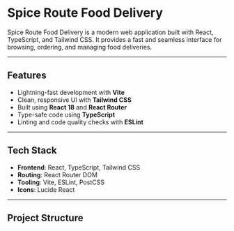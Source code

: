 #  Spice Route Food Delivery

Spice Route Food Delivery is a modern web application built with React, TypeScript, and Tailwind CSS. It provides a fast and seamless interface for browsing, ordering, and managing food deliveries.

---

##  Features

-  Lightning-fast development with **Vite**
-  Clean, responsive UI with **Tailwind CSS**
-  Built using **React 18** and **React Router**
-  Type-safe code using **TypeScript**
-  Linting and code quality checks with **ESLint**

---

##  Tech Stack

- **Frontend**: React, TypeScript, Tailwind CSS
- **Routing**: React Router DOM
- **Tooling**: Vite, ESLint, PostCSS
- **Icons**: Lucide React

---

##  Project Structure

